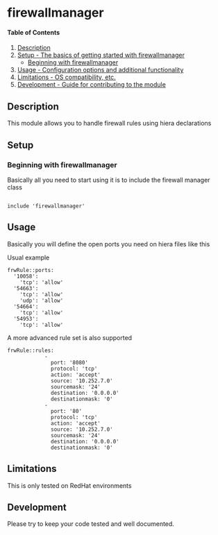 
# firewallmanager

#### Table of Contents

1. [Description](#description)
2. [Setup - The basics of getting started with firewallmanager](#setup)
    * [Beginning with firewallmanager](#beginning-with-firewallmanager)
3. [Usage - Configuration options and additional functionality](#usage)
5. [Limitations - OS compatibility, etc.](#limitations)
6. [Development - Guide for contributing to the module](#development)

## Description

This module allows you to handle firewall rules using hiera declarations

## Setup

### Beginning with firewallmanager

Basically all you need to start using it is to include the firewall manager class 

```

include 'firewallmanager'

```



## Usage

Basically you will define the open ports you need on hiera files like this 

Usual example 

```
frwRule::ports:
  '10058':
    'tcp': 'allow'
  '54663':
    'tcp': 'allow'
    'udp': 'allow'
  '54664':
    'tcp': 'allow'
  '54953':
    'tcp': 'allow'

```

A more advanced rule set is also supported

```
frwRule::rules:
            -
              port: '8080'
              protocol: 'tcp'
              action: 'accept'
              source: '10.252.7.0'
              sourcemask: '24'
              destination: '0.0.0.0'
              destinationmask: '0'
            -
              port: '80'
              protocol: 'tcp'
              action: 'accept'
              source: '10.252.7.0'
              sourcemask: '24'
              destination: '0.0.0.0'
              destinationmask: '0'

```


## Limitations

This is only tested on RedHat environments

## Development

Please try to keep your code tested and well documented. 